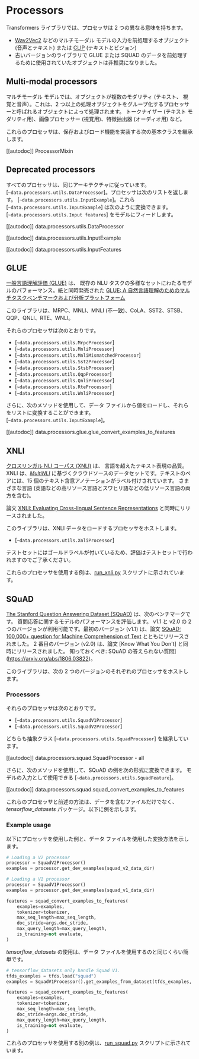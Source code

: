 <!--Copyright 2020 The HuggingFace Team. All rights reserved.

Licensed under the Apache License, Version 2.0 (the "License"); you may not use this file except in compliance with
the License. You may obtain a copy of the License at

http://www.apache.org/licenses/LICENSE-2.0

Unless required by applicable law or agreed to in writing, software distributed under the License is distributed on
an "AS IS" BASIS, WITHOUT WARRANTIES OR CONDITIONS OF ANY KIND, either express or implied. See the License for the
specific language governing permissions and limitations under the License.

⚠️ Note that this file is in Markdown but contain specific syntax for our doc-builder (similar to MDX) that may not be
rendered properly in your Markdown viewer.

-->

# Processors

Transformers ライブラリでは、プロセッサは 2 つの異なる意味を持ちます。
- [Wav2Vec2](../model_doc/wav2vec2) などのマルチモーダル モデルの入力を前処理するオブジェクト (音声とテキスト)
  または [CLIP](../model_doc/clip) (テキストとビジョン)
- 古いバージョンのライブラリで GLUE または SQUAD のデータを前処理するために使用されていたオブジェクトは非推奨になりました。

## Multi-modal processors

マルチモーダル モデルでは、オブジェクトが複数のモダリティ (テキスト、
視覚と音声）。これは、2 つ以上の処理オブジェクトをグループ化するプロセッサーと呼ばれるオブジェクトによって処理されます。
トークナイザー (テキスト モダリティ用)、画像プロセッサー (視覚用)、特徴抽出器 (オーディオ用) など。

これらのプロセッサは、保存およびロード機能を実装する次の基本クラスを継承します。

[[autodoc]] ProcessorMixin

## Deprecated processors

すべてのプロセッサは、同じアーキテクチャに従っています。
[`~data.processors.utils.DataProcessor`]。プロセッサは次のリストを返します。
[`~data.processors.utils.InputExample`]。これら
[`~data.processors.utils.InputExample`] は次のように変換できます。
[`~data.processors.utils.Input features`] をモデルにフィードします。

[[autodoc]] data.processors.utils.DataProcessor

[[autodoc]] data.processors.utils.InputExample

[[autodoc]] data.processors.utils.InputFeatures

## GLUE

[一般言語理解評価 (GLUE)](https://gluebenchmark.com/) は、
既存の NLU タスクの多様なセットにわたるモデルのパフォーマンス。紙と同時発売された [GLUE: A
自然言語理解のためのマルチタスクベンチマークおよび分析プラットフォーム](https://openreview.net/pdf?id=rJ4km2R5t7)

このライブラリは、MRPC、MNLI、MNLI (不一致)、CoLA、SST2、STSB、
QQP、QNLI、RTE、WNLI。

それらのプロセッサは次のとおりです。

- [`~data.processors.utils.MrpcProcessor`]
- [`~data.processors.utils.MnliProcessor`]
- [`~data.processors.utils.MnliMismatchedProcessor`]
- [`~data.processors.utils.Sst2Processor`]
- [`~data.processors.utils.StsbProcessor`]
- [`~data.processors.utils.QqpProcessor`]
- [`~data.processors.utils.QnliProcessor`]
- [`~data.processors.utils.RteProcessor`]
- [`~data.processors.utils.WnliProcessor`]


さらに、次のメソッドを使用して、データ ファイルから値をロードし、それらをリストに変換することができます。
[`~data.processors.utils.InputExample`]。

[[autodoc]] data.processors.glue.glue_convert_examples_to_features

## XNLI

[クロスリンガル NLI コーパス (XNLI)](https://www.nyu.edu/projects/bowman/xnli/) は、
言語を超えたテキスト表現の品質。 XNLI は、[*MultiNLI*](http://www.nyu.edu/projects/bowman/multinli/) に基づくクラウドソースのデータセットです。テキストのペアには、15 個のテキスト含意アノテーションがラベル付けされています。
さまざまな言語 (英語などの高リソース言語とスワヒリ語などの低リソース言語の両方を含む)。

論文 [XNLI: Evaluating Cross-lingual Sentence Representations](https://arxiv.org/abs/1809.05053) と同時にリリースされました。

このライブラリは、XNLI データをロードするプロセッサをホストします。

- [`~data.processors.utils.XnliProcessor`]

テストセットにはゴールドラベルが付いているため、評価はテストセットで行われますのでご了承ください。

これらのプロセッサを使用する例は、[run_xnli.py](https://github.com/huggingface/transformers/tree/main/examples/legacy/text-classification/run_xnli.py) スクリプトに示されています。

## SQuAD

[The Stanford Question Answering Dataset (SQuAD)](https://rajpurkar.github.io/SQuAD-explorer//) は、次のベンチマークです。
質問応答に関するモデルのパフォーマンスを評価します。 v1.1 と v2.0 の 2 つのバージョンが利用可能です。最初のバージョン
(v1.1) は、論文 [SQuAD: 100,000+ question for Machine Comprehension of Text](https://arxiv.org/abs/1606.05250) とともにリリースされました。 2 番目のバージョン (v2.0) は、論文 [Know What You Don't] と同時にリリースされました。
知っておくべき: SQuAD の答えられない質問](https://arxiv.org/abs/1806.03822)。

このライブラリは、次の 2 つのバージョンのそれぞれのプロセッサをホストします。

### Processors

それらのプロセッサは次のとおりです。

- [`~data.processors.utils.SquadV1Processor`]
- [`~data.processors.utils.SquadV2Processor`]

どちらも抽象クラス [`~data.processors.utils.SquadProcessor`] を継承しています。

[[autodoc]] data.processors.squad.SquadProcessor
    - all

さらに、次のメソッドを使用して、SQuAD の例を次の形式に変換できます。
モデルの入力として使用できる [`~data.processors.utils.SquadFeature`]。

[[autodoc]] data.processors.squad.squad_convert_examples_to_features

これらのプロセッサと前述の方法は、データを含むファイルだけでなく、
*tensorflow_datasets* パッケージ。以下に例を示します。

### Example usage

以下にプロセッサを使用した例と、データ ファイルを使用した変換方法を示します。

```python
# Loading a V2 processor
processor = SquadV2Processor()
examples = processor.get_dev_examples(squad_v2_data_dir)

# Loading a V1 processor
processor = SquadV1Processor()
examples = processor.get_dev_examples(squad_v1_data_dir)

features = squad_convert_examples_to_features(
    examples=examples,
    tokenizer=tokenizer,
    max_seq_length=max_seq_length,
    doc_stride=args.doc_stride,
    max_query_length=max_query_length,
    is_training=not evaluate,
)
```

*tensorflow_datasets* の使用は、データ ファイルを使用するのと同じくらい簡単です。

```python
# tensorflow_datasets only handle Squad V1.
tfds_examples = tfds.load("squad")
examples = SquadV1Processor().get_examples_from_dataset(tfds_examples, evaluate=evaluate)

features = squad_convert_examples_to_features(
    examples=examples,
    tokenizer=tokenizer,
    max_seq_length=max_seq_length,
    doc_stride=args.doc_stride,
    max_query_length=max_query_length,
    is_training=not evaluate,
)
```

これらのプロセッサを使用する別の例は、[run_squad.py](https://github.com/huggingface/transformers/tree/main/examples/legacy/question-answering/run_squad.py) スクリプトに示されています。
